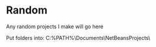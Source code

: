 # Random
Any random projects I make will go here

Put folders into:
C:\%PATH%\Documents\NetBeansProjects\

